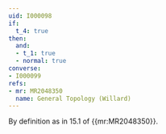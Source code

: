 ```yaml
---
uid: I000098
if:
  t_4: true
then:
  and:
  - t_1: true
  - normal: true
converse:
- I000099
refs:
- mr: MR2048350
  name: General Topology (Willard)
---
```


By definition as in 15.1 of {{mr:MR2048350}}.
